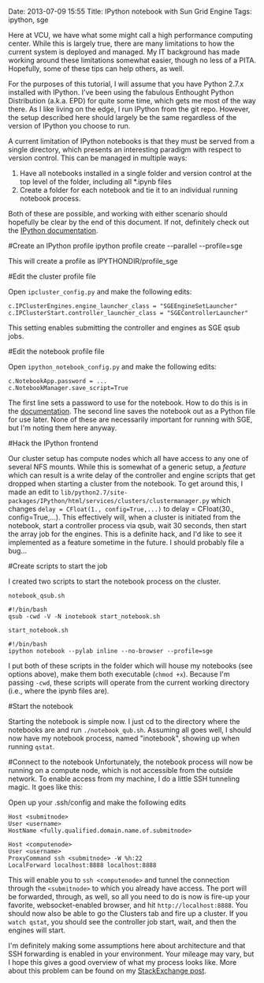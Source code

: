 Date: 2013-07-09 15:55
Title: IPython notebook with Sun Grid Engine
Tags: ipython, sge

Here at VCU, we have what some might call a high performance computing center. While 
this is largely true, there are many limitations to how the current system is 
deployed and managed.  My IT background has made working 
around these limitations somewhat easier, though no less of a PITA.  Hopefully, 
some of these tips can help others, as well.

For the purposes of this tutorial, I will assume that you have Python 2.7.x 
installed with IPython.  I've been using the fabulous Enthought Python 
Distribution (a.k.a. EPD) for quite some time, which gets me most of the 
way there.  As I like living on the edge, I run IPython from the git repo. However, 
the setup described here should largely be the same regardless of the version 
of IPython you choose to run.

A current limitation of IPython notebooks is that they must be served 
from a single directory, which presents an interesting paradigm with 
respect to version control.  This can be managed in multiple ways:

1. Have all notebooks installed in a single folder and version 
control at the top level of the folder, including all *.ipynb files
1. Create a folder for each notebook and tie it to an individual running 
notebook process.

Both of these are possible, and working with either scenario should hopefully 
be clear by the end of this document.  If not, definitely check out the 
[IPython documentation](http://ipython.org/ipython-doc/dev/config/index.html).  

#Create an IPython profile
    ipython profile create --parallel --profile=sge
	
This will create a profile as IPYTHONDIR/profile_sge

#Edit the cluster profile file

Open `ipcluster_config.py` and make the following edits:

    c.IPClusterEngines.engine_launcher_class = "SGEEngineSetLauncher"
    c.IPClusterStart.controller_launcher_class = "SGEControllerLauncher"
	
This setting enables submitting the controller and engines as SGE qsub jobs.

#Edit the notebook profile file

Open `ipython_notebook_config.py` and make the following edits:

    c.NotebookApp.password = ...
	c.NotebookManager.save_script=True
	
The first line sets a password to use for the notebook.  How to do this is 
in the [documentation](http://ipython.org/ipython-doc/dev/interactive/htmlnotebook.html#security).
The second line saves the notebook out as a Python file for use later.  None of these are 
necessarily important for running with SGE, but I'm noting them here anyway.

#Hack the IPython frontend

Our cluster setup has compute nodes which all have access to any one of several 
NFS mounts.  While this is somewhat of a generic setup, a _feature_ which can 
result is a write delay of the controller and engine scripts that get dropped 
when starting a cluster from the notebook. To get around this, I made an edit to 
`lib/python2.7/site-packages/IPython/html/services/clusters/clustermanager.py` which 
changes `delay = CFloat(1., config=True,...)` to delay = CFloat(30., config=True,...).
This effectively will, when a cluster is initiated from the notebook, start a controller 
process via qsub, wait 30 seconds, then start the array job for the engines. This is a 
definite hack, and I'd like to see it implemented as a feature sometime in the future. I 
should probably file a bug...

#Create scripts to start the job

I created two scripts to start the notebook process on the cluster.

`notebook_qsub.sh`

    #!/bin/bash
    qsub -cwd -V -N inotebook start_notebook.sh
	
`start_notebook.sh`

	#!/bin/bash
	ipython notebook --pylab inline --no-browser --profile=sge
	
I put both of these scripts in the folder which will house my notebooks (see options 
above), make them both executable (`chmod +x`).  Because I'm passing `-cwd`, these scripts 
will operate from the current working directory (i.e., where the ipynb files are).  

#Start the notebook

Starting the notebook is simple now.  I just cd to the directory where the notebooks are 
and run `./notebook_qub.sh`.  Assuming all goes well, I should now have my notebook process, 
named "inotebook", showing up when running `qstat`.

#Connect to the notebook
Unfortunately, the notebook process will now be running on a compute node, which is not accessible 
from the outside network.  To enable access from my machine, I do a little SSH tunneling magic.  It 
goes like this:

Open up your .ssh/config and make the following edits

    Host <submitnode>
    User <username>
    HostName <fully.qualified.domain.name.of.submitnode>
    
	Host <computenode>
	User <username>
	ProxyCommand ssh <submitnode> -W %h:22
	LocalForward localhost:8888	localhost:8888
	
This will enable you to `ssh <computenode>` and tunnel the connection through the `<submitnode>` to which 
you already have access.  The port will be forwarded, through, as well, so all you need to do is now is fire-up 
your favorite, websocket-enabled browser, and hit `http://localhost:8888`. You should now also be able to go the Clusters tab and fire up a cluster.  If you `watch qstat`, you should see 
the controller job start, wait, and then the engines will start.  	

I'm definitely making some assumptions here about architecture and that SSH forwarding is enabled in your 
environment. Your mileage may vary, but I hope this gives a good overview of what my process looks like. 
More about this problem can be found on my 
[StackExchange post](http://stackoverflow.com/questions/15376992/starting-an-ipython-cluster-from-the-notebook-with-a-delay).

 
